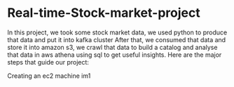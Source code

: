 # Real-time-Stock-market-project
In this project, we took some stock market data, we used python to produce that data and put it into kafka cluster
After that, we consumed that data and store it into amazon s3, we crawl that data to build a catalog and analyse
that data in aws athena using sql to get useful insights.
Here are the major steps that guide our project:

Creating an ec2 machine im1

